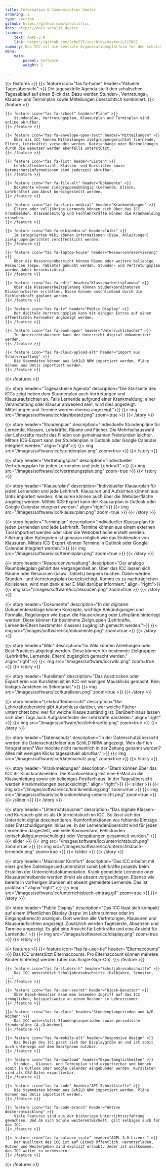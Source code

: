```yaml
---
title: Information & Communication Center 
ordering: 2
type: section
github: https://github.com/schulit/icc
docs: https://docs.schulit.de/icc
license:
    text: AGPL-3.0
    link: https://github.com/SchulIT/icc/blob/master/LICENSE
summary: Das ICC ist die zentrale Organisationsplatform für den schulischen Alltag. Es bildet den Schulalltag online ab und verknüpft alle verfügbaren Daten zu einer persönlichen Tagesagenda. 
menu:
    main:
        parent: Software
        weight: 2

---
```


{{< features >}}
    {{< feature icon="fas fa-home" header="Aktuelle Tagesübersicht" >}}
        Die tagesaktelle Agenda stellt den schulischen Tagesablauf auf einen Blick dar. Dazu werden Stunden-, Vertretungs-, Klausur- und Terminplan sowie Mitteilungen übersichtlich kombiniert.
    {{< /feature >}}

    {{< feature icon="fas fa-school" header="Pläne" >}}
        Stundenplan, Vertretungsplan, Klausurplan und Terminplan sind online abrufbar. 
    {{< /feature >}}

    {{< feature icon="fas fa-envelope-open-text" header="Mitteilungen" >}}
        Über das ICC können Mitteilungen zielgruppengerichtet (Lernende, Eltern, Lehrkräfte) versendet werden. Dateianhänge oder Rückmeldungen durch die Benutzer werden ebenfalls unterstützt.
    {{< /feature >}}

    {{< feature icon="fas fa-list" header="Listen" >}}
        Lehrkräfteübersicht, Klassen- und Kurslisten sowie Datenschutzinformationen sind jederzeit abrufbar.
    {{< /feature >}}

    {{< feature icon="far fa-file-alt" header="Dokumente" >}}
        Dokumente können zielgruppenabhängig (Lernende, Eltern, Lehrkräfte) zum Abruf bereitgestellt werden.
    {{< /feature >}}

    {{< feature icon="fas fa-clinic-medical" header="Krankmeldungen" >}}
        Eltern oder volljährige Lernende können sich über das ICC krankmelden. Klassenleitung und Fachlehrkräfte können die Krankmeldung einsehen.
    {{< /feature >}}

    {{< feature icon="fab fa-wikipedia-w" header="Wiki" >}}
        Im integrierten Wiki können Informationen (bspw. Anleitungen) zielgruppengerichtet veröffentlicht werden.
    {{< /feature >}}

    {{< feature icon="fas fa-laptop-house" header="Resourcenreservierung" >}}
        Über die Resourcenübersicht können Räume oder weitere beliebige Resourcen (bspw. Tablets) gebucht werden. Stunden- und Vertretungsplan werden dabei berücksichtigt.
    {{< /feature >}}

    {{< feature icon="fas fa-edit" header="Klassenarbeitsplanung" >}}
        Über die Klassenarbeitsplanung können Studenkoordinatoren Klassenarbeiten erstellen. Diese können anschließend durch die Fachlehrkraft geplant werden.
    {{< /feature >}}

    {{< feature icon="fas fa-tv" header="Public Display" >}}
        Der digitale Vertretungsplan kann mit einigen Extras auf einem öffentlichen Fernseher angezeigt werden.
    {{< /feature >}}

    {{< feature icon="fas fa-book-open" header="Unterrichtsbücher" >}}
        In Unterrichtsbüchern kann der Unterricht digital dokumentiert werden.
    {{< /feature >}}

    {{< feature icon="fas fa-cloud-upload-alt" header="Import aus Schulverwaltung" >}}
        Die Stammdaten können aus SchILD NRW importiert werden. Pläne können aus Untis importiert werden.
    {{< /feature >}}
{{< /features >}}

{{< story header="Tagesaktuelle Agenda" description="Die Startseite des ICCs zeigt neben dem Stundenplan auch Vertretungen und Klausuraufsichten an. Falls Lernende aufgrund einer Krankmeldung, einer Veranstaltung oder Klausur abwesend sein, wird dies angezeigt. Mitteilungen und Termine werden ebenso angezeigt.">}}
    {{< img src="/images/software/icc/dashboard.png" zoom=true >}}
{{< /story >}}


{{< story header="Stundenplan" description="Individuelle Stundenpläne für Lernende, Klassen, Lehrkräfte, Räume und Fächer. Die Mehrfachauswahl der Lehrkräfte macht das Finden von gemeinsamen Freistunden leichter. Mittels ICS-Export kann der Stundenplan in Outlook oder Google Calendar integriert werden." align="right">}}
    {{< img src="/images/software/icc/stundenplan.png" zoom=true >}}
{{< /story >}}

{{< story header="Vertretungsplan" description="Individueller Vertretungsplan für jeden Lernenden und jede Lehrkraft" >}}
    {{< img src="/images/software/icc/vertretungsplan.png" zoom=true >}}
{{< /story >}}

{{< story header="Klausurplan" description="Individueller Klausurplan für jeden Lernenden und jede Lehrkraft. Klausuren und Aufsichten können aus Untis importert werden. Klausuren können auch über die Weboberfläche angelegt werden. Mittels ICS-Export kann der Klausurplan in Outlook oder Google Calendar integriert werden." align="right">}}
    {{< img src="/images/software/icc/klausurplan.png" zoom=true >}}
{{< /story >}}

{{< story header="Terminplan" description="Individueller Klausurplan für jeden Lernenden und jede Lehrkraft. Termine können aus einem externen Tool importiert werden oder über die Weboberfläche erstellt werden. Filterung über Kategorien ist genauso möglich wie das Einblenden von Klausuren. Mittels ICS-Export können Termine in Outlook oder Google Calendar integriert werden.">}}
    {{< img src="/images/software/icc/terminplan.png" zoom=true >}}
{{< /story >}}

{{< story header="Resourcenverwaltung" description="Der analoge Raumbelegplan gehört der Vergangenheit an. Über das ICC lassen sich Räume oder Resourcen (bspw. Tablets) bequem buchen. Dabei werden Stunden- und Vertretungsplan berücksichtigt. Kommt es zu nachträglichen Kollisionen, wird man dank einer E-Mail darüber informiert." align="right">}}
    {{< img src="/images/software/icc/resoucen.png" zoom=true >}}
{{< /story >}}

{{< story header="Dokumente" description="In der digitalen Dokumentenablage können Konzepte, wichtige Ankündigungen und Formalia, Regelungen wie bspw. die Hausordnung oder Lehrpläne hinterlegt werden. Diese können für bestimmte Zielgruppen (Lehrkräfte, Lernende/Eltern bestimmter Klassen) zugänglich gemacht werden.">}}
    {{< img src="/images/software/icc/dokumente.png" zoom=true >}}
{{< /story >}}

{{< story header="Wiki" description="Im Wiki können Anleitungen oder Best Practices abgelegt werden. Diese können für bestimmte Zielgruppen (Lehrkräfte, Lernende, Eltern) zugänglich gemacht werden." align="right">}}
    {{< img src="/images/software/icc/wiki.png" zoom=true >}}
{{< /story >}}

{{< story header="Kurslisten" description="Das Ausdrucken oder Exportieren von Kurslisten ist im ICC mit wenigen Mausklicks gemacht. Kein lästiges Anstehen im Sekretariat.">}}
    {{< img src="/images/software/icc/kurslisten.png" zoom=true >}}
{{< /story >}}

{{< story header="Lehrkräfteübersicht" description="Die Lehrkräfteübersicht gibt Aufschluss darüber, wer welche Fächer unterrichtet bzw. wer für welche Klasse zuständig ist. Darüberhinaus lassen sich über Tags auch Aufgabenfelder der Lehrkräfte darstellen." align="right" >}}
    {{< img src="/images/software/icc/lehrkraefte.png" zoom=true >}}
{{< /story >}}

{{< story header="Datenschutz" description="In der Datenschutzübersicht werden die Datenschutzfelder aus SchILD NRW angezeigt. Wen darf ich fotografieren? Wer möchte nicht namentlich in der Zeitung genannt werden? Alles mit wenigen Klicks tagesaktuell abrufbar." >}}
    {{< img src="/images/software/icc/datenschutz.png" zoom=true >}}
{{< /story >}}

{{< story header="Krankmeldungen" description="Eltern können über das ICC ihr Kind krankmelden. Die Krankmeldung löst eine E-Mail an die Klassenleitung sowie ein beliebiges Postfach aus. In der Tagesübersicht werden Krankmeldungen berücksichtigt." align="right">}}
    {{< slider >}}
        {{< img src="/images/software/icc/krankmeldung.png" zoom=true >}}
        {{< img src="/images/software/icc/krankmeldung-uebersicht.png" zoom=true >}}
    {{< /slider >}}
{{< /story >}}

{{< story header="Unterrichtsbücher" description="Das digitale Klassen- und Kursbuch gibt es als Unterrichtsbuch im ICC. So lässt sich der Unterricht digital dokumentieren. Komfortfunktionen wie fehlende Einträge oder Entschuldigungen inklusive. In der Lernendenübersicht wird für jeden Lernenden dargestellt, wie viele Kommentare, Fehlstunden (entschuldigt/unentschuldigt) oder Verspätungen gesammelt wurden." >}}
    {{< slider >}}
        {{< img src="/images/software/icc/unterrichtsbuch.png" zoom=true >}}
        {{< img src="/images/software/icc/unterrichtsbuch-lernende.png" zoom=true >}}
    {{< /slider >}}
{{< /story >}}

{{< story header="Maximaler Komfort" description="Das ICC arbeitet mit einer großen Datenlage und unterstützt somit Lehrkräfte proaktiv beim Erstellen der Unterrichtsdokumentation. Krank gemeldete Lernende oder Klausurschreibende werden direkt als absent vorgeschlagen. Ebenso wie bereits in vorherigen Stunden als absent gemeldete Lernende. Das ist praktisch." align="right" >}}
    {{< img src="/images/software/icc/unterrichtsbuch-eintrag.gif" zoom=true >}}
{{< /story >}}

{{< story header="Public Display" description="Das ICC lässt sich kompakt auf einem öffentlichen Display (bspw. im Lehrerzimmer oder im Eingangsbereich) anzeigen. Dort werden alle Vertretungen, Klausuren und Klausuraufsichten angezeigt. Zusätzlich werden Tagestexte, Absenzen und Termine angezeigt. Es gibt eine Ansicht für Lehrkräfte und eine Ansicht für Lernende." >}}
    {{< img src="/images/software/icc/display.png" zoom=true >}}
{{< /story >}}

{{< features >}}
    {{< feature icon="fas fa-user-tie" header="Elternaccounts" >}}
        Das ICC unterstützt Elternaccounts. Pro Elternaccount können mehrere Kinder hinterlegt werden (über das Single-Sign-On).
    {{< /feature >}}

    {{< feature icon="fas fa-sliders-h" header="Schuljahresabschnitte" >}}
        Das ICC unterstützt Schuljahresabschnitte (Halbjahre, Semester, ...)
    {{< /feature >}}

    {{< feature icon="fas fa-user-secret" header="Kiosk-Benutzer" >}}
        Über Kiosk-Benutzer kann man lesenden Zugriff auf das ICC ermöglichen, beispielsweise an einem Rechner im Lehrerzimmer.
    {{< /feature >}}

    {{< feature icon="fas fa-clock" header="Stundenplanperioden und A/B-Wochen" >}}
        Das ICC unterstützt Stundenplanperioden sowie periodische Stundenpläne (A-/B-Wochen).
    {{< /feature >}}

    {{< feature icon="fas fa-mobile-alt" header="Responsive Design" >}}
        Das Design des ICC passt sich der Displaygröße an und ist somit auch unterwegs auf dem Smartphone nutzbar.
    {{< /feature >}}

    {{< feature icon="fas fa-download" header="Exportmöglichkeiten" >}}
        Stunden-, Klausur- und Terminplan sind exportierbar und können somit in Outlook oder Google Calender eingebunden werden. Kurslisten sind als CSV-Datei exportierbar.
    {{< /feature >}}

    {{< feature icon="fas fa-code" header="API-Schnittstelle" >}}
        Die Stammdaten können aus SchILD NRW importiert werden. Pläne können aus Untis importiert werden.
    {{< /feature >}}

    {{< feature icon="fas fa-code-branch" header="Aktive Weiterentwicklung" >}}
        Viele Features sind aus der bisherigen Unterrichtserfahrung gewachsen. Und da sich Schule weiterentwickelt, gilt selbiges auch für das ICC.
    {{< /feature >}}

    {{< feature icon="fas fa-balance-scale" header="AGPL-3.0-Lizenz " >}}
        Der Quelltext des ICC ist auf GitHub öffentlich. Herunterladen, Nutzen und Weitergeben sind explizit erlaubt. Jeder ist willkommen, das ICC weiter zu verbessern.
    {{< /feature >}}
{{< /features >}}